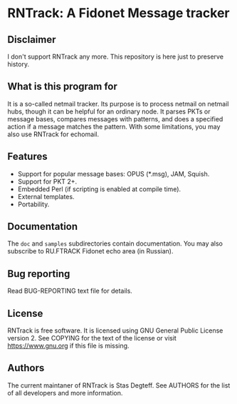 RNTrack: A Fidonet Message tracker
==================================

Disclaimer
----------

I don't support RNTrack any more. This repository is here just to preserve history.

What is this program for
------------------------

It is a so-called netmail tracker. Its purpose is to process netmail on
netmail hubs, though it can be helpful for an ordinary node. It parses PKTs
or message bases, compares messages with patterns, and does a specified
action if a message matches the pattern. With some limitations, you may also
use RNTrack for echomail.

Features
--------

* Support for popular message bases: OPUS (*.msg), JAM, Squish.
* Support for PKT 2+.
* Embedded Perl (if scripting is enabled at compile time).
* External templates.
* Portability.

Documentation
-------------

The `doc` and `samples` subdirectories contain documentation. You may also
subscribe to RU.FTRACK Fidonet echo area (in Russian).

Bug reporting
-------------

Read BUG-REPORTING text file for details.

License
-------

RNTrack is free software. It is licensed using GNU General Public License
version 2. See COPYING for the text of the license or visit
https://www.gnu.org if this file is missing.

Authors
-------

The current maintaner of RNTrack is Stas Degteff. See AUTHORS for the list of all
developers and more information.
